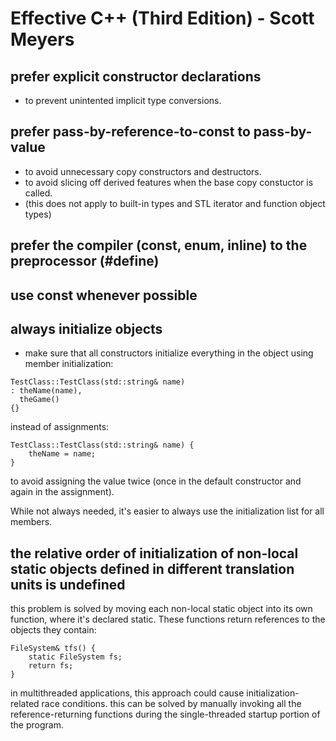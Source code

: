 # Effective C++ (Third Edition) - Scott Meyers

## prefer explicit constructor declarations 

- to prevent unintented implicit type conversions.

## prefer pass-by-reference-to-const to pass-by-value

- to avoid unnecessary copy constructors and destructors.
- to avoid slicing off derived features when the base copy constuctor is called.
- (this does not apply to built-in types and STL iterator and function object types)

## prefer the compiler (const, enum, inline) to the preprocessor (#define)

## use const whenever possible

## always initialize objects

- make sure that all constructors initialize everything in the object using member initialization:

```
TestClass::TestClass(std::string& name)
: theName(name),
  theGame()
{}
```
instead of assignments:

```
TestClass::TestClass(std::string& name) {
    theName = name;
}
```
to avoid assigning the value twice (once in the default constructor and again in the assignment).

While not always needed, it's easier to always use the initialization list for all members.

## the relative order of initialization of non-local static objects defined in different translation units is undefined

this problem is solved by moving each non-local static object into its own function, where it's declared static. These functions return references to the objects they contain:

```
FileSystem& tfs() {
    static FileSystem fs;
    return fs;
}
```

in multithreaded applications, this approach could cause initialization-related race conditions. this can be solved by manually invoking all the reference-returning functions during the single-threaded startup portion of the program.


